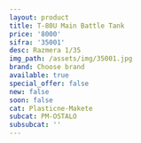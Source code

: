 ```yaml
---
layout: product
title: T-80U Main Battle Tank
price: '8000'
sifra: '35001'
desc: Razmera 1/35
img_path: /assets/img/35001.jpg
brand: Choose brand
available: true
special_offer: false
new: false
soon: false
cat: Plasticne-Makete
subcat: PM-OSTALO
subsubcat: ''
---
```


